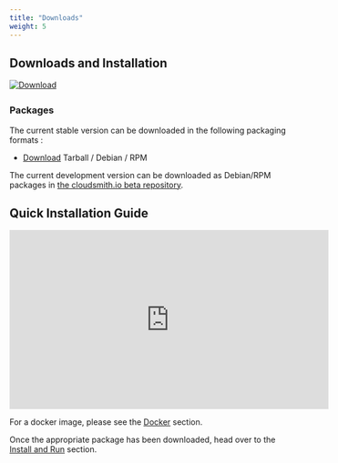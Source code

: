```yaml
---
title: "Downloads"
weight: 5
---
```


## Downloads and Installation

<div style="width: 146px; margin-bottom: 10px; height: 20px;"><a href="https://github.com/thelastpickle/cassandra-reaper/releases/latest"><img src="https://img.shields.io/github/v/release/thelastpickle/cassandra-reaper?label=Download" alt="Download" ></a><br/></div>
<div>

### Packages
The current stable version can be downloaded in the following packaging formats : 

* [Download](https://github.com/thelastpickle/cassandra-reaper/releases/latest) Tarball / Debian / RPM

The current development version can be downloaded as Debian/RPM packages in [the cloudsmith.io beta repository](https://cloudsmith.io/~thelastpickle/repos/reaper-beta/packages/).


## Quick Installation Guide

<iframe width="560" height="315" src="https://www.youtube.com/embed/0dub29BgwPI" frameborder="0" gesture="media" allowfullscreen></iframe>

For a docker image, please see the [Docker](docker) section.

Once the appropriate package has been downloaded, head over to the [Install and Run](install) section.
</div>